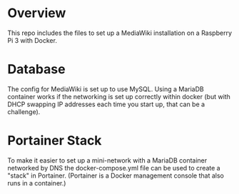 # Overview
This repo includes the files to set up a MediaWiki installation on
a Raspberry Pi 3 with Docker.

# Database
The config for MediaWiki is set up to use MySQL.  Using a MariaDB
container works if the networking is set up correctly within
docker (but with DHCP swapping IP addresses each time you start up, 
that can be a challenge).  

# Portainer Stack
To make it easier to set up a mini-network with a MariaDB container
networked by DNS the docker-compose.yml file can be used to create
a "stack" in Portainer.  (Portainer is a Docker management console
that also runs in a container.)